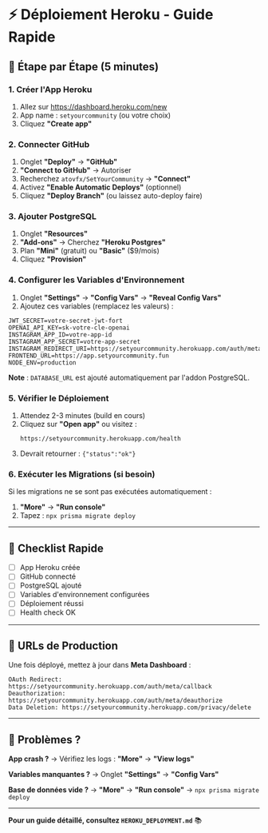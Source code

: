 # ⚡ Déploiement Heroku - Guide Rapide

## 🚀 Étape par Étape (5 minutes)

### 1. Créer l'App Heroku
1. Allez sur https://dashboard.heroku.com/new
2. App name : `setyourcommunity` (ou votre choix)
3. Cliquez **"Create app"**

### 2. Connecter GitHub
1. Onglet **"Deploy"** → **"GitHub"**
2. **"Connect to GitHub"** → Autoriser
3. Recherchez `atovfx/SetYourCommunity` → **"Connect"**
4. Activez **"Enable Automatic Deploys"** (optionnel)
5. Cliquez **"Deploy Branch"** (ou laissez auto-deploy faire)

### 3. Ajouter PostgreSQL
1. Onglet **"Resources"**
2. **"Add-ons"** → Cherchez **"Heroku Postgres"**
3. Plan **"Mini"** (gratuit) ou **"Basic"** ($9/mois)
4. Cliquez **"Provision"**

### 4. Configurer les Variables d'Environnement
1. Onglet **"Settings"** → **"Config Vars"** → **"Reveal Config Vars"**
2. Ajoutez ces variables (remplacez les valeurs) :

```
JWT_SECRET=votre-secret-jwt-fort
OPENAI_API_KEY=sk-votre-cle-openai
INSTAGRAM_APP_ID=votre-app-id
INSTAGRAM_APP_SECRET=votre-app-secret
INSTAGRAM_REDIRECT_URI=https://setyourcommunity.herokuapp.com/auth/meta/callback
FRONTEND_URL=https://app.setyourcommunity.fun
NODE_ENV=production
```

**Note** : `DATABASE_URL` est ajouté automatiquement par l'addon PostgreSQL.

### 5. Vérifier le Déploiement
1. Attendez 2-3 minutes (build en cours)
2. Cliquez sur **"Open app"** ou visitez :
   ```
   https://setyourcommunity.herokuapp.com/health
   ```
3. Devrait retourner : `{"status":"ok"}`

### 6. Exécuter les Migrations (si besoin)
Si les migrations ne se sont pas exécutées automatiquement :
1. **"More"** → **"Run console"**
2. Tapez : `npx prisma migrate deploy`

---

## 📝 Checklist Rapide

- [ ] App Heroku créée
- [ ] GitHub connecté
- [ ] PostgreSQL ajouté
- [ ] Variables d'environnement configurées
- [ ] Déploiement réussi
- [ ] Health check OK

---

## 🔗 URLs de Production

Une fois déployé, mettez à jour dans **Meta Dashboard** :

```
OAuth Redirect: https://setyourcommunity.herokuapp.com/auth/meta/callback
Deauthorization: https://setyourcommunity.herokuapp.com/auth/meta/deauthorize
Data Deletion: https://setyourcommunity.herokuapp.com/privacy/delete
```

---

## 🐛 Problèmes ?

**App crash ?** → Vérifiez les logs : **"More"** → **"View logs"**

**Variables manquantes ?** → Onglet **"Settings"** → **"Config Vars"**

**Base de données vide ?** → **"More"** → **"Run console"** → `npx prisma migrate deploy`

---

**Pour un guide détaillé, consultez `HEROKU_DEPLOYMENT.md`** 📚

